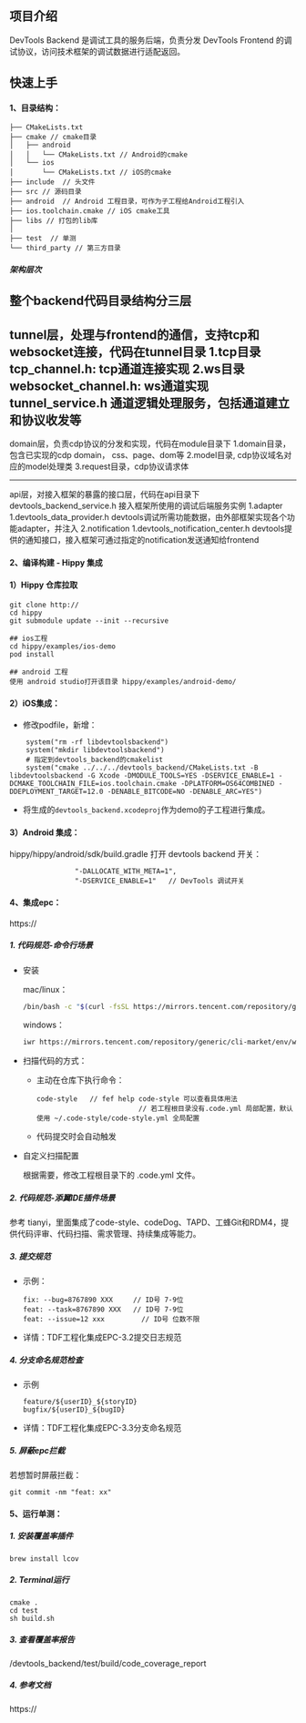 ## 项目介绍

DevTools Backend 是调试工具的服务后端，负责分发 DevTools Frontend 的调试协议，访问技术框架的调试数据进行适配返回。

## 快速上手 

#### 1、目录结构：

```shell
├── CMakeLists.txt
├── cmake // cmake目录
│   ├── android
│   │   └── CMakeLists.txt // Android的cmake
│   └── ios
│       └── CMakeLists.txt // iOS的cmake
├── include  // 头文件
├── src // 源码目录
├── android  // Android 工程目录，可作为子工程给Android工程引入
├── ios.toolchain.cmake // iOS cmake工具
├── libs // 打包的lib库
│   
├── test  // 单测
└── third_party // 第三方目录

```
##### 架构层次
整个backend代码目录结构分三层
---
tunnel层，处理与frontend的通信，支持tcp和websocket连接，代码在tunnel目录
1.tcp目录
  tcp_channel.h: tcp通道连接实现
2.ws目录
  websocket_channel.h: ws通道实现
tunnel_service.h  通道逻辑处理服务，包括通道建立和协议收发等
---
domain层，负责cdp协议的分发和实现，代码在module目录下
1.domain目录，包含已实现的cdp domain， css、page、dom等
2.model目录, cdp协议域名对应的model处理类
3.request目录，cdp协议请求体

---
api层，对接入框架的暴露的接口层，代码在api目录下
devtools_backend_service.h  接入框架所使用的调试后端服务实例
1.adapter     
    1.devtools_data_provider.h devtools调试所需功能数据，由外部框架实现各个功能adapter，并注入
2.notification 
    1.devtools_notification_center.h devtools提供的通知接口，接入框架可通过指定的notification发送通知给frontend


#### 2、编译构建 - Hippy 集成  

#### 1）Hippy 仓库拉取

```shell
git clone http://
cd hippy
git submodule update --init --recursive

## ios工程
cd hippy/examples/ios-demo
pod install

## android 工程
使用 android studio打开该目录 hippy/examples/android-demo/
```

#### 2）iOS集成：

- 修改podfile，新增：

```
    system("rm -rf libdevtoolsbackend")
    system("mkdir libdevtoolsbackend")
    # 指定到devtools_backend的cmakelist
    system("cmake ../../../devtools_backend/CMakeLists.txt -B libdevtoolsbackend -G Xcode -DMODULE_TOOLS=YES -DSERVICE_ENABLE=1 -DCMAKE_TOOLCHAIN_FILE=ios.toolchain.cmake -DPLATFORM=OS64COMBINED -DDEPLOYMENT_TARGET=12.0 -DENABLE_BITCODE=NO -DENABLE_ARC=YES")
```

- 将生成的`devtools_backend.xcodeproj`作为demo的子工程进行集成。

#### 3）Android 集成：

hippy/hippy/android/sdk/build.gradle 打开 devtools backend 开关：

```shell
                "-DALLOCATE_WITH_META=1",
                "-DSERVICE_ENABLE=1"   // DevTools 调试开关
```


#### 4、集成epc：

https://

##### 1. 代码规范-命令行场景

+ 安装

  mac/linux：

  ```bash
  /bin/bash -c "$(curl -fsSL https://mirrors.tencent.com/repository/generic/cli-market/env/unix-like/env-latest.sh)"
  ```

  windows：

  ```bash
  iwr https://mirrors.tencent.com/repository/generic/cli-market/env/windows/env-latest.ps1 -useb | iex
  ```

+ 扫描代码的方式：

  + 主动在仓库下执行命令：

    ```
    code-style   // fef help code-style 可以查看具体用法
    						 // 若工程根目录没有.code.yml 局部配置，默认使用 ~/.code-style/code-style.yml 全局配置
    ```

  + 代码提交时会自动触发

+ 自定义扫描配置

  根据需要，修改工程根目录下的 .code.yml 文件。

##### 2. 代码规范-添翼IDE插件场景

参考 tianyi，里面集成了code-style、codeDog、TAPD、工蜂Git和RDM4，提供代码评审、代码扫描、需求管理、持续集成等能力。

##### 3. 提交规范

+ 示例：

  ```
  fix: --bug=8767890 XXX     // ID号 7-9位
  feat: --task=8767890 XXX   // ID号 7-9位
  feat: --issue=12 xxx		   // ID号 位数不限
  ```

+ 详情：TDF工程化集成EPC-3.2提交日志规范

##### 4. 分支命名规范检查

+ 示例

  ```
  feature/${userID}_${storyID}
  bugfix/${userID}_${bugID}
  ```

+ 详情：TDF工程化集成EPC-3.3分支命名规范

##### 5. 屏蔽epc拦截

若想暂时屏蔽拦截：

```
git commit -nm "feat: xx" 
```



#### 5、运行单测：

##### 1. 安装覆盖率插件

```
brew install lcov
```

##### 2. Terminal运行

```
cmake .
cd test
sh build.sh
```

##### 3. 查看覆盖率报告

/devtools_backend/test/build/code_coverage_report

##### 4. 参考文档
https://
